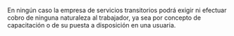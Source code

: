 En ningún caso la empresa de servicios transitorios podrá exigir ni efectuar cobro de ninguna naturaleza al trabajador, ya sea por concepto de capacitación o de su puesta a disposición en una usuaria.